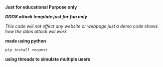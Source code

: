 **Just for educational Purpose only**

***DDOS attack template just for fun only*** 

*This code will not effect any website or webpage just a demo code shows how the ddos attack will work*

**made using python**

```
pip install request
```

**using threads  to simulate multiple users**

